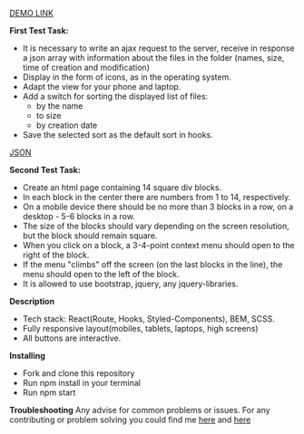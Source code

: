 [DEMO LINK](https://KirillLutsenko.github.io/Desktop/)

**First Test Task:** 

- It is necessary to write an ajax request to the server, receive in response a json array with information about the files in the folder (names, size, time of creation and modification)
- Display in the form of icons, as in the operating system.
- Adapt the view for your phone and laptop.
- Add a switch for sorting the displayed list of files:
  - by the name
  - to size
  - by creation date
- Save the selected sort as the default sort in hooks.

[JSON](http://fs.mh.net.ua/ajax/lsjson.php?dir=global/video&idu=1)

**Second Test Task:** 

- Create an html page containing 14 square div blocks.
- In each block in the center there are numbers from 1 to 14, respectively.
- On a mobile device there should be no more than 3 blocks in a row, on a desktop - 5-6 blocks in a row.
- The size of the blocks should vary depending on the screen resolution, but the block should remain square.
- When you click on a block, a 3-4-point context menu should open to the right of the block.
- If the menu "climbs" off the screen (on the last blocks in the line), the menu should open to the left of the block.
- It is allowed to use bootstrap, jquery, any jquery-libraries.

**Description**
- Tech stack: React(Route, Hooks, Styled-Components), BEM, SCSS.
- Fully responsive layout(mobiles, tablets, laptops, high screens)
- All buttons are interactive.

**Installing**
- Fork and clone this repository
- Run npm install in your terminal
- Run npm start

**Troubleshooting**
Any advise for common problems or issues. For any contributing or problem solving you could find me [here](https://www.linkedin.com/in/kirill-lutsenko-1ab7621bb/) and [here](https://join.skype.com/invite/pmxOlX8nMhpq)
